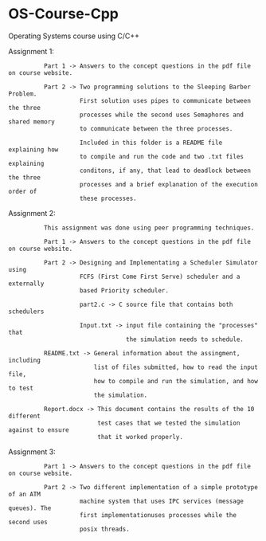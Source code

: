 OS-Course-Cpp
=============

Operating Systems course using C/C++


Assignment 1:

              Part 1 -> Answers to the concept questions in the pdf file on course website.
              
              Part 2 -> Two programming solutions to the Sleeping Barber Problem. 
                        First solution uses pipes to communicate between the three
                        processes while the second uses Semaphores and shared memory 
                        to communicate between the three processes.
                        
                        Included in this folder is a README file explaining how 
                        to compile and run the code and two .txt files explaining
                        conditons, if any, that lead to deadlock between the three
                        processes and a brief explanation of the execution order of 
                        these processes.
                        

Assignment 2:

              This assignment was done using peer programming techniques.
              
              Part 1 -> Answers to the concept questions in the pdf file on course website.
              
              Part 2 -> Designing and Implementating a Scheduler Simulator using
                        FCFS (First Come First Serve) scheduler and a externally
                        based Priority scheduler.
                        
                        part2.c -> C source file that contains both schedulers
                        
                        Input.txt -> input file containing the "processes" that
                                     the simulation needs to schedule.
                                     
              README.txt -> General information about the assingment, including
                            list of files submitted, how to read the input file,
                            how to compile and run the simulation, and how to test
                            the simulation.
                            
              Report.docx -> This document contains the results of the 10 different
                             test cases that we tested the simulation against to ensure
                             that it worked properly.


Assignment 3:

              Part 1 -> Answers to the concept questions in the pdf file on course website.
              
              Part 2 -> Two different implementation of a simple prototype of an ATM
                        machine system that uses IPC services (message queues). The
                        first implementationuses processes while the second uses
                        posix threads.
